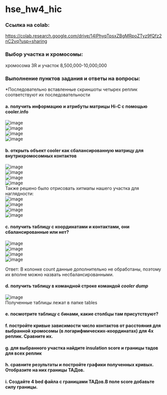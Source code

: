 # hse_hw4_hic  
### Ссылка на colab:  
https://colab.research.google.com/drive/14lPhyqTpsxZBgMRpoZTyz9fQfz2nC2vq?usp=sharing  
### Выбор участка и хромосомы:  
хромосома 3R и участок 8,500,000-10,000,000  
### Выполнение пунктов задания и ответы на вопросы: 
*Последовательно вставленные скриншоты четырех реплик соответствуют их последовательности  

#### a. получить информацию и атрибуты матрицы Hi-C с помощью cooler.info 
![image](https://github.com/GO-KPRO/hse_hw4_hic/assets/98886243/7147ba23-d97b-41fc-83f1-ace83389f84e)  
![image](https://github.com/GO-KPRO/hse_hw4_hic/assets/98886243/ee4fca0d-5893-45ab-b9ee-f3d6d3e5ad7d)  
![image](https://github.com/GO-KPRO/hse_hw4_hic/assets/98886243/5bbec458-a27b-4bc6-8b6b-938e4164f301)  
![image](https://github.com/GO-KPRO/hse_hw4_hic/assets/98886243/429a32f1-f374-44ad-915e-521220b47554)  

#### b. открыть объект cooler как сбалансированную матрицу для внутрихромосомных контактов  
![image](https://github.com/GO-KPRO/hse_hw4_hic/assets/98886243/8dad6e4a-9005-48f9-bd20-dda23900b6fd)  
![image](https://github.com/GO-KPRO/hse_hw4_hic/assets/98886243/d12833e9-809d-4ef7-9e34-3119b5d8c9f4)  
![image](https://github.com/GO-KPRO/hse_hw4_hic/assets/98886243/9fb32b99-e8b1-4198-8465-3fb3bc689e78)  
![image](https://github.com/GO-KPRO/hse_hw4_hic/assets/98886243/c745ae64-9088-44a3-9bb2-b4ac6b47074b)  
Также решено было отрисовать хитмапы нашего участка для наглядности:  
![image](https://github.com/GO-KPRO/hse_hw4_hic/assets/98886243/8282d287-3a91-43e1-b865-6948298ca3e4)  
![image](https://github.com/GO-KPRO/hse_hw4_hic/assets/98886243/b3b15f36-0453-490b-bc68-c6e39f804181)  
![image](https://github.com/GO-KPRO/hse_hw4_hic/assets/98886243/6ddc301a-d871-47f6-ac0e-53783d4f4d3d)  
![image](https://github.com/GO-KPRO/hse_hw4_hic/assets/98886243/f87b910b-2d20-45f7-bd69-9384aca7816b)  

#### c. получить таблицу с координатами и контактами, они сбалансированные или нет?  
![image](https://github.com/GO-KPRO/hse_hw4_hic/assets/98886243/2730c70d-da30-4274-990e-fa3a6d9cb1d4)  
![image](https://github.com/GO-KPRO/hse_hw4_hic/assets/98886243/a11730ff-3a80-4ee4-a6a4-ad129366cdba)  
![image](https://github.com/GO-KPRO/hse_hw4_hic/assets/98886243/c8600c05-ead5-4d29-8bcb-db566e24555e)  
![image](https://github.com/GO-KPRO/hse_hw4_hic/assets/98886243/97294a16-fcc1-48a6-a7c1-1d7088ba4140)  

Ответ: В колонке count данные дополнительно не обработаны, поэтому их вполне можно назвать несбалансированными.  

#### d. получить таблицу в командной строке командой *cooler dump*  
![image](https://github.com/GO-KPRO/hse_hw4_hic/assets/98886243/c1766825-4260-4757-ac4b-bc94e5be83e4)  
Полученные таблицы лежат в папке tables  

#### e. посмотрите таблицу с бинами, какие столбцы там присутствуют?  

#### f. постройте кривые зависимости число контактов от расстояния для выбранной хромосомы (в логарифмических-координатах) для 4х реплик. Сравните их.  

#### g. для выбранного участка найдите insulation score и границы тадов для всех реплик   

#### h. сравните результаты и постройте графики полученных кривых. Отобразите на них границы  ТАДов.  

#### i. Создайте 4 bed файла с границами ТАДов.В поле score добавьте силу границы.  

